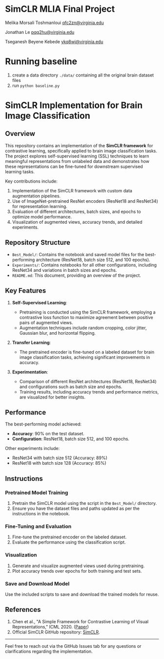 # SimCLR MLIA Final Project


Melika Morsali Toshmanloui qfc2zn@virginia.edu

Jonathan Le pqq2hu@virginia.edu

Tseganesh Beyene Kebede ykq8wj@virginia.edu




# Running baseline

1. create a data directory ```./data/``` containing all the original brain dataset files
2. run ```python baseline.py```

# SimCLR Implementation for Brain Image Classification

## Overview

This repository contains an implementation of the **SimCLR framework** for contrastive learning, specifically applied to brain image classification tasks. The project explores self-supervised learning (SSL) techniques to learn meaningful representations from unlabeled data and demonstrates how these representations can be fine-tuned for downstream supervised learning tasks. 

Key contributions include:
1. Implementation of the SimCLR framework with custom data augmentation pipelines.
2. Use of ImageNet-pretrained ResNet encoders (ResNet18 and ResNet34) for representation learning.
3. Evaluation of different architectures, batch sizes, and epochs to optimize model performance.
4. Visualization of augmented views, accuracy trends, and detailed experiments.

## Repository Structure

- `Best_Model/`: Contains the notebook and saved model files for the best-performing architecture (ResNet18, batch size 512, and 100 epochs).
- `Experiments/`: Contains notebooks for all other configurations, including ResNet34 and variations in batch sizes and epochs.
- `README.md`: This document, providing an overview of the project.

## Key Features

1. **Self-Supervised Learning**: 
   - Pretraining is conducted using the SimCLR framework, employing a contrastive loss function to maximize agreement between positive pairs of augmented views.
   - Augmentation techniques include random cropping, color jitter, Gaussian blur, and horizontal flipping.

2. **Transfer Learning**:
   - The pretrained encoder is fine-tuned on a labeled dataset for brain image classification tasks, achieving significant improvements in accuracy.

3. **Experimentation**:
   - Comparison of different ResNet architectures (ResNet18, ResNet34) and configurations such as batch size and epochs.
   - Training results, including accuracy trends and performance metrics, are visualized for better insights.

## Performance

The best-performing model achieved:
- **Accuracy**: 90% on the test dataset.
- **Configuration**: ResNet18, batch size 512, and 100 epochs.

Other experiments include:
- ResNet34 with batch size 512 (Accuracy: 89%)
- ResNet18 with batch size 128 (Accuracy: 85%)

## Instructions

### Pretrained Model Training
1. Pretrain the SimCLR model using the script in the `Best_Model/` directory.
2. Ensure you have the dataset files and paths updated as per the instructions in the notebook.

### Fine-Tuning and Evaluation
1. Fine-tune the pretrained encoder on the labeled dataset.
2. Evaluate the performance using the classification script.

### Visualization
1. Generate and visualize augmented views used during pretraining.
2. Plot accuracy trends over epochs for both training and test sets.

### Save and Download Model
Use the included scripts to save and download the trained models for reuse.

## References
1. Chen et al., "A Simple Framework for Contrastive Learning of Visual Representations," ICML 2020. ([Paper](https://arxiv.org/abs/2002.05709))
2. Official SimCLR GitHub repository: [SimCLR](https://github.com/google-research/simclr).

---

Feel free to reach out via the GitHub Issues tab for any questions or clarifications regarding the implementation.
